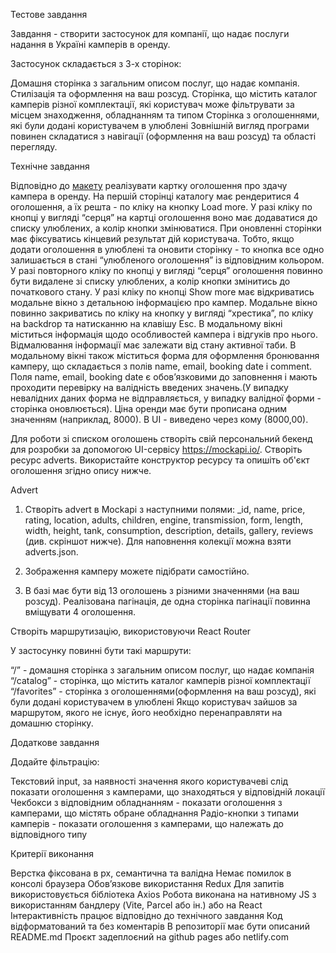 Тестове завдання

Завдання - створити застосунок для компанії, що надає послуги надання в Україні камперів в оренду.

Застосунок складається з 3-х сторінок:

Домашня сторінка з загальним описом послуг, що надає компанія. Стилізація та оформлення на ваш розсуд. Сторінка, що
містить каталог камперів різної комплектації, які користувач може фільтрувати за місцем знаходження, обладнанням та
типом Сторінка з оголошеннями, які були додані користувачем в улюблені Зовнішній вигляд програми повинен складатися з
навігації (оформлення на ваш розсуд) та області перегляду.

Технічне завдання

Відповідно до [макету](https://www.figma.com/file/fnMWH0eBB7NnoqdAiiKWsQ/Test?type=design&node-id=0-1&mode=design)
реалізувати картку оголошення про здачу кампера в оренду. На першій сторінці каталогу має рендеритися 4 оголошення, а їх
решта - по кліку на кнопку Load more. У разі кліку по кнопці у вигляді “серця” на картці оголошення воно має додаватися
до списку улюблених, а колір кнопки змінюватися. При оновленні сторінки має фіксуватись кінцевий результат дій
користувача. Тобто, якщо додати оголошення в улюблені та оновити сторінку - то кнопка все одно залишається в стані
“улюбленого оголошення” із відповідним кольором. У разі повторного кліку по кнопці у вигляді “серця” оголошення повинно
бути видалене зі списку улюблених, а колір кнопки змінитись до початкового стану. У разі кліку по кнопці Show more має
відкриватись модальне вікно з детальною інформацією про кампер. Модальне вікно повинно закриватись по кліку на кнопку у
вигляді “хрестика”, по кліку на backdrop та натисканню на клавішу Esc. В модальному вікні міститься інформація щодо
особливостей кампера і відгуків про нього. Відмалювання інформації має залежати від стану активної таби. В модальному
вікні також міститься форма для оформлення бронювання камперу, що складається з полів name, email, booking date і
comment. Поля name, email, booking date є обовʼязковими до заповнення і мають проходити перевірку на валідність введених
значень.(У випадку невалідних даних форма не відправляється, у випадку валідної форми - сторінка оновлюється). Ціна
оренди має бути прописана одним значенням (наприклад, 8000). В UI - виведено через кому (8000,00).

Для роботи зі списком оголошень створiть свій персональний бекенд для розробки за допомогою UI-сервісу
https://mockapi.io/. Створiть ресурс adverts. Використайте конструктор ресурсу та опишiть об'єкт оголошення згiдно опису
нижче.

Advert

1. Створіть advert в Mockapi з наступними полями: \_id, name, price, rating, location, adults, children, engine,
   transmission, form, length, width, height, tank, consumption, description, details, gallery, reviews (див. скріншот
   нижче). Для наповнення колекції можна взяти adverts.json.

2. Зображення камперу можете підібрати самостійно.

3. В базі має бути від 13 оголошень з різними значеннями (на ваш розсуд). Реалізована пагінація, де одна сторінка
   пагінації повинна вміщувати 4 оголошення.

Створiть маршрутизацію, використовуючи React Router

У застосунку повинні бути такі маршрути:

“/” - домашня сторінка з загальним описом послуг, що надає компанія “/catalog” - сторінка, що містить каталог камперів
різної комплектації “/favorites” - сторінка з оголошеннями(оформлення на ваш розсуд), які були додані користувачем в
улюблені Якщо користувач зайшов за маршрутом, якого не існує, його необхідно перенаправляти на домашню сторінку.

Додаткове завдання

Додайте фільтрацію:

Текстовий input, за наявності значення якого користувачеві слід показати оголошення з камперами, що знаходяться у
відповідній локації Чекбокси з відповідним обладнанням - показати оголошення з камперами, що містять обране обладнання
Радіо-кнопки з типами камперів - показати оголошення з камперами, що належать до відповідного типу

Критерії виконання

Верстка фіксована в рх, семантична та валідна Немає помилок в консолі браузера Обов’язкове використання Redux Для
запитів використовується бібліотека Axios Робота виконана на нативному JS з використанням бандлеру (Vite, Parcel або
ін.) або на React Інтерактивність працює відповідно до технічного завдання Код відформатований та без коментарів В
репозиторії має бути описаний README.md Проєкт задеплоєний на github pages або netlify.com
